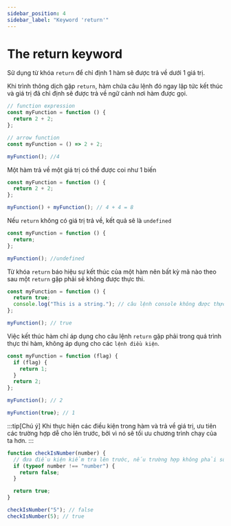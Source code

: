 ```yaml
---
sidebar_position: 4
sidebar_label: "Keyword 'return'"
---
```


# The return keyword

Sử dụng từ khóa `return` để chỉ định 1 hàm sẽ được trả về dưới 1 giá trị.

Khi trình thông dịch gặp `return`, hàm chứa câu lệnh đó ngay lập tức kết thúc và giá trị đã chỉ định sẽ được trả về ngữ cảnh nơi hàm được gọi.

```js
// function expression
const myFunction = function () {
  return 2 + 2;
};

// arrow function
const myFunction = () => 2 + 2;

myFunction(); //4
```

Một hàm trả về một giá trị có thể được coi như 1 biến

```js
const myFunction = function () {
  return 2 + 2;
};

myFunction() + myFunction(); // 4 + 4 = 8
```

Nếu `return` không có giá trị trả về, kết quả sẽ là `undefined`

```js
const myFunction = function () {
  return;
};

myFunction(); //undefined
```

Từ khóa `return` báo hiệu sự kết thúc của một hàm nên bất kỳ mã nào theo sau một `return` gặp phải sẽ không được thực thi.

```js
const myFunction = function () {
  return true;
  console.log("This is a string."); // câu lệnh console không được thực thi
};

myFunction(); // true
```

Việc kết thúc hàm chỉ áp dụng cho câu lệnh `return` gặp phải trong quá trình thực thi hàm, không áp dụng cho các `lệnh điều kiện`.

```js
const myFunction = function (flag) {
  if (flag) {
    return 1;
  }
  return 2;
};

myFunction(); // 2

myFunction(true); // 1
```

:::tip[Chú ý]
Khi thực hiện các điều kiện trong hàm và trả về giá trị, ưu tiên các trường hợp dễ cho lên trước, bởi vì nó sẽ tối ưu chương trình chạy của ta hơn.
:::

```js
function checkIsNumber(number) {
  // đưa điều kiện kiểm tra lên trước, nếu trường hợp không phải số sẽ dừng lại và trả vè kết quả luôn.
  if (typeof number !== "number") {
    return false;
  }

  return true;
}

checkIsNumber("5"); // false
checkIsNumber(5); // true
```

